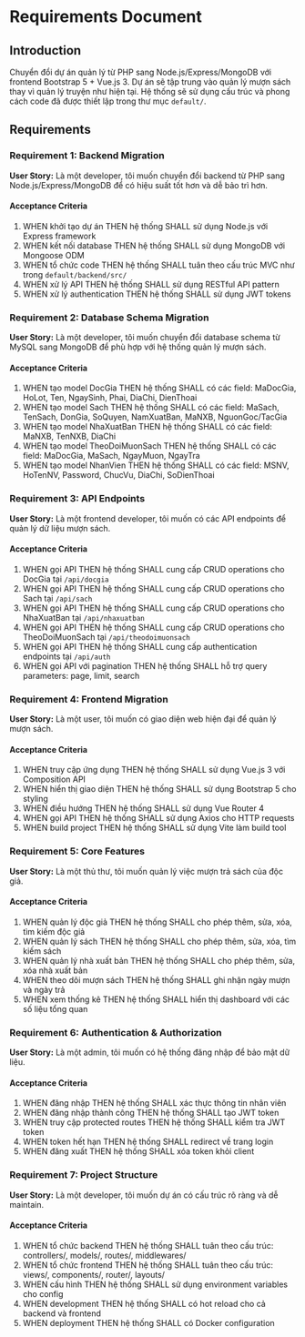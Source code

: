 # Requirements Document

## Introduction

Chuyển đổi dự án quản lý từ PHP sang Node.js/Express/MongoDB với frontend Bootstrap 5 + Vue.js 3. Dự án sẽ tập trung vào quản lý mượn sách thay vì quản lý truyện như hiện tại. Hệ thống sẽ sử dụng cấu trúc và phong cách code đã được thiết lập trong thư mục `default/`.

## Requirements

### Requirement 1: Backend Migration

**User Story:** Là một developer, tôi muốn chuyển đổi backend từ PHP sang Node.js/Express/MongoDB để có hiệu suất tốt hơn và dễ bảo trì hơn.

#### Acceptance Criteria

1. WHEN khởi tạo dự án THEN hệ thống SHALL sử dụng Node.js với Express framework
2. WHEN kết nối database THEN hệ thống SHALL sử dụng MongoDB với Mongoose ODM
3. WHEN tổ chức code THEN hệ thống SHALL tuân theo cấu trúc MVC như trong `default/backend/src/`
4. WHEN xử lý API THEN hệ thống SHALL sử dụng RESTful API pattern
5. WHEN xử lý authentication THEN hệ thống SHALL sử dụng JWT tokens

### Requirement 2: Database Schema Migration

**User Story:** Là một developer, tôi muốn chuyển đổi database schema từ MySQL sang MongoDB để phù hợp với hệ thống quản lý mượn sách.

#### Acceptance Criteria

1. WHEN tạo model DocGia THEN hệ thống SHALL có các field: MaDocGia, HoLot, Ten, NgaySinh, Phai, DiaChi, DienThoai
2. WHEN tạo model Sach THEN hệ thống SHALL có các field: MaSach, TenSach, DonGia, SoQuyen, NamXuatBan, MaNXB, NguonGoc/TacGia
3. WHEN tạo model NhaXuatBan THEN hệ thống SHALL có các field: MaNXB, TenNXB, DiaChi
4. WHEN tạo model TheoDoiMuonSach THEN hệ thống SHALL có các field: MaDocGia, MaSach, NgayMuon, NgayTra
5. WHEN tạo model NhanVien THEN hệ thống SHALL có các field: MSNV, HoTenNV, Password, ChucVu, DiaChi, SoDienThoai

### Requirement 3: API Endpoints

**User Story:** Là một frontend developer, tôi muốn có các API endpoints để quản lý dữ liệu mượn sách.

#### Acceptance Criteria

1. WHEN gọi API THEN hệ thống SHALL cung cấp CRUD operations cho DocGia tại `/api/docgia`
2. WHEN gọi API THEN hệ thống SHALL cung cấp CRUD operations cho Sach tại `/api/sach`
3. WHEN gọi API THEN hệ thống SHALL cung cấp CRUD operations cho NhaXuatBan tại `/api/nhaxuatban`
4. WHEN gọi API THEN hệ thống SHALL cung cấp CRUD operations cho TheoDoiMuonSach tại `/api/theodoimuonsach`
5. WHEN gọi API THEN hệ thống SHALL cung cấp authentication endpoints tại `/api/auth`
6. WHEN gọi API với pagination THEN hệ thống SHALL hỗ trợ query parameters: page, limit, search

### Requirement 4: Frontend Migration

**User Story:** Là một user, tôi muốn có giao diện web hiện đại để quản lý mượn sách.

#### Acceptance Criteria

1. WHEN truy cập ứng dụng THEN hệ thống SHALL sử dụng Vue.js 3 với Composition API
2. WHEN hiển thị giao diện THEN hệ thống SHALL sử dụng Bootstrap 5 cho styling
3. WHEN điều hướng THEN hệ thống SHALL sử dụng Vue Router 4
4. WHEN gọi API THEN hệ thống SHALL sử dụng Axios cho HTTP requests
5. WHEN build project THEN hệ thống SHALL sử dụng Vite làm build tool

### Requirement 5: Core Features

**User Story:** Là một thủ thư, tôi muốn quản lý việc mượn trả sách của độc giả.

#### Acceptance Criteria

1. WHEN quản lý độc giả THEN hệ thống SHALL cho phép thêm, sửa, xóa, tìm kiếm độc giả
2. WHEN quản lý sách THEN hệ thống SHALL cho phép thêm, sửa, xóa, tìm kiếm sách
3. WHEN quản lý nhà xuất bản THEN hệ thống SHALL cho phép thêm, sửa, xóa nhà xuất bản
4. WHEN theo dõi mượn sách THEN hệ thống SHALL ghi nhận ngày mượn và ngày trả
5. WHEN xem thống kê THEN hệ thống SHALL hiển thị dashboard với các số liệu tổng quan

### Requirement 6: Authentication & Authorization

**User Story:** Là một admin, tôi muốn có hệ thống đăng nhập để bảo mật dữ liệu.

#### Acceptance Criteria

1. WHEN đăng nhập THEN hệ thống SHALL xác thực thông tin nhân viên
2. WHEN đăng nhập thành công THEN hệ thống SHALL tạo JWT token
3. WHEN truy cập protected routes THEN hệ thống SHALL kiểm tra JWT token
4. WHEN token hết hạn THEN hệ thống SHALL redirect về trang login
5. WHEN đăng xuất THEN hệ thống SHALL xóa token khỏi client

### Requirement 7: Project Structure

**User Story:** Là một developer, tôi muốn dự án có cấu trúc rõ ràng và dễ maintain.

#### Acceptance Criteria

1. WHEN tổ chức backend THEN hệ thống SHALL tuân theo cấu trúc: controllers/, models/, routes/, middlewares/
2. WHEN tổ chức frontend THEN hệ thống SHALL tuân theo cấu trúc: views/, components/, router/, layouts/
3. WHEN cấu hình THEN hệ thống SHALL sử dụng environment variables cho config
4. WHEN development THEN hệ thống SHALL có hot reload cho cả backend và frontend
5. WHEN deployment THEN hệ thống SHALL có Docker configuration